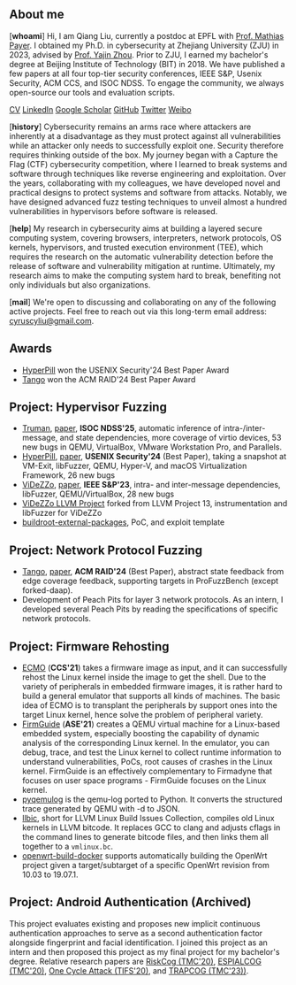 ## About me

[**whoami**] Hi, I am Qiang Liu, currently a postdoc at EPFL with [Prof.  Mathias
Payer](https://nebelwelt.net/). I obtained my Ph.D. in cybersecurity at Zhejiang
University (ZJU) in 2023, advised by [Prof. Yajin Zhou](https://yajin.org/).
Prior to ZJU, I earned my bachelor's degree at Beijing Institute of Technology
(BIT) in 2018. We have published a few papers at all four top-tier security
conferences, IEEE S&P, Usenix Security, ACM CCS, and ISOC NDSS. To engage the
community, we always open-source our tools and evaluation scripts.

[CV](./Qiang_s_CV.pdf)
[LinkedIn](https://www.linkedin.com/in/qiang-liu-7a3b50270/)
[Google Scholar](https://scholar.google.com/citations?user=fa1uB2sAAAAJ&hl=en)
[GitHub](https://github.com/cyruscyliu)
[Twitter](https://www.twitter.com/qiangliu717)
[Weibo](https://weibo.com/u/5397354395)

[**history**] Cybersecurity remains an arms race where attackers are inherently
at a disadvantage as they must protect against all vulnerabilities while an
attacker only needs to successfully exploit one. Security therefore requires
thinking outside of the box. My journey began with a Capture the Flag (CTF)
cybersecurity competition, where I learned to break systems and software through
techniques like reverse engineering and exploitation. Over the years,
collaborating with my colleagues, we have developed novel and practical designs
to protect systems and software from attacks. Notably, we have designed advanced
fuzz testing techniques to unveil almost a hundred vulnerabilities in
hypervisors before software is released.

[**help**] My research in cybersecurity aims at building a layered secure
computing system, covering browsers, interpreters, network protocols, OS
kernels, hypervisors, and trusted execution environment (TEE), which requires
the research on the automatic vulnerability detection before the release of
software and vulnerability mitigation at runtime. Ultimately, my research aims
to make the computing system hard to break, benefiting not only individuals but
also organizations.

[**mail**] We're open to discussing and collaborating on any of the
following active projects. Feel free to reach out via this long-term email
address: <cyruscyliu@gmail.com>.

## Awards

+ [HyperPill](./papers/hyperpill-sec24.pdf) won the USENIX Security'24 Best Paper Award
+ [Tango](./papers/tango-raid24.pdf) won the ACM RAID'24 Best Paper Award

## Project: Hypervisor Fuzzing

+ [Truman](https://github.com/vul337/Truman),
[paper](./papers/truman-ndss24.pdf), **ISOC NDSS'25**, automatic inference of
intra-/inter-message, and state dependencies, more coverage of virtio devices,
53 new bugs in QEMU, VirtualBox, VMware Workstation Pro, and Parallels.
+ [HyperPill](https://github.com/HexHive/HyperPill/tree/artifact-evaluation),
[paper](./papers/hyperpill-sec24.pdf), **USENIX Security'24** (Best Paper),
taking a snapshot at VM-Exit, libFuzzer, QEMU, Hyper-V, and macOS Virtualization
Framework, 26 new bugs
+ [ViDeZZo](https://github.com/HexHive/videzzo),
[paper](./papers/videzzo-sp23.pdf), **IEEE S&P'23**, intra- and inter-message
dependencies, libFuzzer, QEMU/VirtualBox, 28 new bugs
+ [ViDeZZo LLVM Project](https://github.com/cyruscyliu/videzzo-llvm-project)
forked from LLVM Project 13, instrumentation and libFuzzer for ViDeZZo
+ [buildroot-external-packages](https://github.com/cyruscyliu/buildroot-external-packages),
PoC, and exploit template

## Project: Network Protocol Fuzzing

+ [Tango](https://github.com/HexHive/tango), [paper](./papers/tango-raid24.pdf),
**ACM RAID'24** (Best Paper), abstract state feedback from edge coverage
feedback, supporting targets in ProFuzzBench (except forked-daap).
+ Development of Peach Pits for layer 3 network protocols. As an intern, I
developed several Peach Pits by reading the specifications of specific network
protocols.

## Project: Firmware Rehosting

+ [ECMO](https://github.com/valour01/ecmo) (**CCS'21**) takes a firmware image
as input, and it can successfully rehost the Linux kernel inside the image to
get the shell. Due to the variety of peripherals in embedded firmware images,
it is rather hard to build a general emulator that supports all kinds of
machines. The basic idea of ECMO is to transplant the peripherals by support
ones into the target Linux kernel, hence solve the problem of peripheral
variety.
+ [FirmGuide](https://github.com/cyruscyliu/firmguide) (**ASE'21**) creates a
QEMU virtual machine for a Linux-based embedded system, especially boosting the
capability of dynamic analysis of the corresponding Linux kernel. In the
emulator, you can debug, trace, and test the Linux kernel to collect runtime
information to understand vulnerabilities, PoCs, root causes of
crashes in the Linux kernel. FirmGuide is an effectively complementary to
Firmadyne that focuses on user space programs - FirmGuide focuses on the Linux
kernel.
+ [pyqemulog](https://github.com/cyruscyliu/pyqemulog) is the qemu-log ported to
Python. It converts the structured trace generated by QEMU with -d to JSON.
+ [llbic](https://github.com/cyruscyliu/llbic), short for LLVM Linux
Build Issues Collection, compiles old Linux kernels in LLVM bitcode. It
replaces GCC to clang and adjusts cflags in the command lines to
generate bitcode files, and then links them all together to a `vmlinux.bc`.
+ [openwrt-build-docker](https://github.com/cyruscyliu/openwrt-build-docker)
supports automatically building the OpenWrt project given a target/subtarget of
a specific OpenWrt revision from 10.03 to 19.07.1.

## Project: Android Authentication (Archived)

This project evaluates existing and proposes new implicit continuous
authentication approaches to serve as a second authentication factor alongside
fingerprint and facial identification. I joined this project as an intern and
then proposed this project as my final project for my bachelor's degree.
Relative research papers are [RiskCog (TMC'20)](./papers/riskcog-tmc20.pdf),
[ESPIALCOG (TMC'20)](./papers/espialcog-tmc20.pdf), [One Cycle Attack
(TIFS'20)](./papers/one-cycle-attack-tifs20.pdf), and [TRAPCOG
(TMC'23))](./papers/trapcog-tmc23.pdf).

